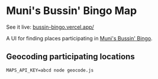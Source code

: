 # Muni's Bussin' Bingo Map

See it live: [bussin-bingo.vercel.app/](https://bussin-bingo.vercel.app/)

A UI for finding places participating in
[Muni's Bussin' Bingo](https://www.sfmta.com/calendar/munis-bussin-bingo).


## Geocoding participating locations

```
MAPS_API_KEY=abcd node geocode.js
```
